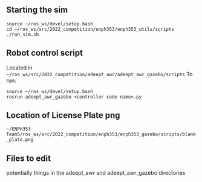 ## Starting the sim
```
source ~/ros_ws/devel/setup.bash
cd ~/ros_ws/src/2022_competition/enph353/enph353_utils/scripts
./run_sim.sh
```

## Robot control script
Located in
`
~/ros_ws/src/2022_competition/adeept_awr/adeept_awr_gazebo/scripts
`
To run:
```
source ~/ros_ws/devel/setup.bash
rosrun adeept_awr_gazebo <controller code name>.py
```

## Location of License Plate png
`
~/ENPH353-Team5/ros_ws/src/2022_competition/enph353/enph353_gazebo/scripts/blank_plate.png
`

## Files to edit
potentially things in the adeept_awr and adeept_awr_gazebo directories
